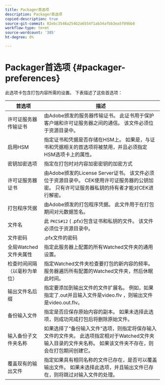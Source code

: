 ```yaml
---
title: Packager首选项
description: Packager首选项
copied-description: true
source-git-commit: 02ebc3548a254b2a6554f1ab34afbb3ea5f09bb8
workflow-type: tm+mt
source-wordcount: '385'
ht-degree: 0%

---
```


# Packager首选项 {#packager-preferences}

此选项卡包含打包内容所需的设置。 下表描述了这些首选项：

| 首选项 | 描述 |
|--- |--- |
| 许可证服务器传输证书 | 由Adobe颁发的服务器传输证书。 此证书用于保护客户端和许可证服务器之间的通信。 该文件必须位于资源目录中。 |
| 启用HSM | 指定证书和凭据是否存储在HSM上。 如果是，与证书和凭据相关的首选项将被禁用，并且必须指定HSM选项卡上的属性。 |
| 密钥加密选项 | 指定在打包时对内容加密密钥的加密方式 |
| 许可证服务器证书 | 由Adobe颁发的License Server证书。 该文件必须位于资源目录中。 CEK使用许可证服务器的公钥加密。 只有许可证服务器私钥的持有者才能对CEK进行解密。 |
| 打包程序凭据 | 由Adobe颁发的打包程序凭据。 此文件用于在打包期间对元数据签名。 |
| 文件名 | 此 `PKCS#12` ( .pfx)包含证书和私钥的文件。 该文件必须位于资源目录中。 |
| 文件密码 | .pfx文件的密码 |
| 全局Watched文件夹属性 | 指定此服务器上配置的所有Watched文件夹的通用设置。 |
| 检查时间间隔（以毫秒为单位） | 指定Watched文件夹检查要打包的新内容的频率。 服务器遍历所有配置的Watched文件夹，然后休眠此时间。 |
| 输出文件名后缀 | 指定要添加到输出文件的文件扩展名。 例如，如果指定了.out并且输入文件是video.flv ，则输出文件是video.out.flv。 |
| 备份输入文件 | 指定是否应保存原始内容的副本。 如果未选择此选项，则成功完成打包后将删除原始文件。 |
| 输入备份子文件夹名称 | 如果选择了“备份输入文件”选项，则指定将保存输入文件的文件夹。 此选项指定相对于Watched文件夹输入目录的文件夹名称。 如果该文件夹不存在，则会在打包期间创建它。 |
| 覆盖现有的输出文件 | 指定如果具有相同名称的文件已存在，是否可以覆盖输出文件。 如果未选择此选项，并且输出文件已存在，则将跳过对输入文件的处理。 |

